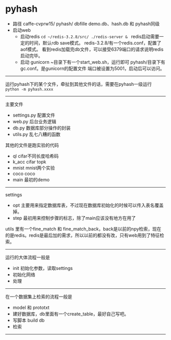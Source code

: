 # pyhash

+ 路径
caffe-cvprw15/
    pyhash/
    dbfille
demo.db、hash.db 和 pyhash同级
+ 启动web
  + 启动redis 
`cd ~/redis-3.2.8/src/
  ./redis-server & `
redis启动需要一定的时间，默认rdb save模式。
redis-3.2.8/有一个redis.conf，配置了aof模式。
看到redis加载完db文件，可以接受6379端口的请求说明redis启动完毕。
  + 启动 gunicorn
~目录下有一个start_web.sh，运行即可
pyhash/目录下有gc.conf。是gunicorn的配置文件
端口被设置为5001，启动后可以访问。
***
运行pyhash下的某个文件，牵扯到其他文件的话，需要在pyhash一级运行
`python -m pyhash.xxxx`
***
主要文件
+ settings.py 配置文件
+ web.py 后台业务逻辑
+ db.py 数据库部分操作的封装
+ utils.py 乱七八糟的函数

其他的文件是跑实验的代码
+ ql cifar不同长度哈希码
+ k_acc cifar topk
+ mnist mnist两个实验
+ coco  coco
+ main 最初的demo
***
settings 
+ opt 主要用来指定数据库表，不过现在数据库初始化的时候可以传入表名覆盖掉。
+ step  最初用来控制步骤的标志，除了main应该没有地方在用了

utils 里有一个fine_match 和 fine_match_back，back是以前的npy检索，现在的是redis。redis是最后加的需求，所以以前的都没有改，只有web用到了特征检索。
***
运行的大体流程一般是
+ init 初始化参数，读取settings
+ 初始化网络
+ 处理
***
在一个数据集上检索的流程一般是
+ model 和 prototxt
+ 建好数据库，db里面有一个create_table，最好自己写吧。
+ 写脚本 build db
+ 检索
***
